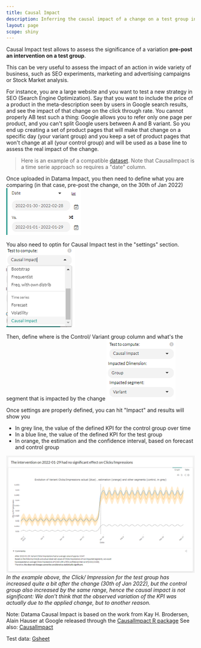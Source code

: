 ```yaml
---
title: Causal Impact
description: Inferring the causal impact of a change on a test group in a time serie
layout: page
scope: shiny
---
```

Causal Impact test allows to assess the significance of a variation **pre-post an intervention on a test group**.

This can be very useful to assess the impact of an action in wide variety of business, such as SEO experiments, marketing and advertising campaigns or Stock Market analysis.

For instance, you are a large website and you want to test a new strategy in SEO (Search Engine Optimization). Say that you want to include the price of a product in the meta-description seen by users in Google search results, and see the impact of that change on the click through rate. You cannot properly AB test such a thing: Google allows you to refer only one page per product, and you can't split Google users between A and B variant. So you end up creating a set of product pages that will make that change on a specific day (your variant group) and you keep a set of product pages that won't change at all (your control group) and will be used as a base line to assess the real impact of the change.

> Here is an example of a compatible [dataset](https://docs.google.com/spreadsheets/d/1bNEeqm5CfpPmYPr_t4ff1xcJkSBKoVvwJd4vKB0sDzs/edit#gid=365429622). Note that CausalImpact is a time serie approach so requires a "date" column.

Once uploaded in Datama Impact, you then need to define what you are comparing (in that case, pre-post the change, on the 30th of Jan 2022)
![Comparison Defiition](images/CI_StartEnd_Definition.png)

You also need to optin for Causal Impact test in the "settings" section.
![Causal Impact test](images/Causal_Impact.png)

Then, define where is the Control/ Variant group column and what's the segment that is impacted by the change
![Causal Impact settings](images/CI_Impacted_Dimension.png)

Once settings are properly defined, you can hit "Impact" and results will show you
  * In grey line, the value of the defined KPI for the control group over time
  * In a blue line, the value of the defined KPI for the test group
  * In orange, the estimation and the confidence interval, based on forecast and control group

![Causal Impact test](images/Causal_Impact_results.png)
_In the example above, the Click/ Impression for the test group has increased quite a bit after the change (30th of Jan 2022), but the control group also increased by the same range, hence the causal impact is not significant: We don't think that the observed variation of the KPI was actually due to the applied change, but to another reason._

Note: Datama Causal Impact is based on the work from Kay H. Brodersen, Alain Hauser at Google released through the [CausalImpact R package](https://google.github.io/CausalImpact/CausalImpact.html)
See also: [CausalImpact](https://research.google/pubs/pub41854/)

Test data: [Gsheet](https://docs.google.com/spreadsheets/d/1bNEeqm5CfpPmYPr_t4ff1xcJkSBKoVvwJd4vKB0sDzs/edit#gid=365429622)
